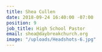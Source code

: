 ```yaml
---
title: Shea Cullen
date: 2018-09-24 16:40:00 -07:00
position: 9
job_title: High School Pastor
email: shea@daybreakchurch.org
image: "/uploads/Headshots-6.jpg"
---
```



